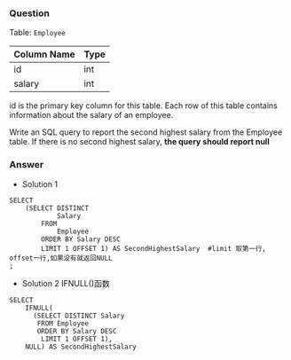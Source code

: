 
### Question

Table: ```Employee```


| Column Name | Type |
|-------------|------|
| id          | int  |
| salary      | int  |


id is the primary key column for this table.
Each row of this table contains information about the salary of an employee.
 

Write an SQL query to report the second highest salary from the Employee table. If there is no second highest salary, **the query should report null**


### Answer

- Solution 1
```
SELECT
    (SELECT DISTINCT
            Salary
        FROM
            Employee
        ORDER BY Salary DESC
        LIMIT 1 OFFSET 1) AS SecondHighestSalary  #limit 取第一行, offset一行,如果没有就返回NULL
;
```

- Solution 2
IFNULL()函数
```
SELECT
    IFNULL(
      (SELECT DISTINCT Salary
       FROM Employee
       ORDER BY Salary DESC
        LIMIT 1 OFFSET 1),
    NULL) AS SecondHighestSalary

```

